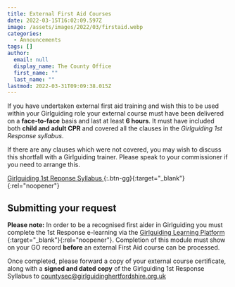 ```yaml
---
title: External First Aid Courses
date: 2022-03-15T16:02:09.597Z
image: /assets/images/2022/03/firstaid.webp
categories:
  - Announcements
tags: []
author:
  email: null
  display_name: The County Office
  first_name: ""
  last_name: ""
lastmod: 2022-03-31T09:09:38.015Z
---
```

If you have undertaken external first aid training and wish this to be used within your Girlguiding role your external course must have been delivered on a **face-to-face** basis and last at least **6 hours**. It must have included both **child and adult CPR** and covered all the clauses in the _Girlguiding 1st Response syllabus_.  

If there are any clauses which were not covered, you may wish to discuss this shortfall with a Girlguiding trainer. Please speak to your commissioner if you need to arrange this.

[Girlguiding 1st Reponse Syllabus <i class="fa fa-download"></i>][1]{:.btn-gg}{:target="_blank"}{:rel="noopener"}

## Submitting your request

**Please note:** In order to be a recognised first aider in Girlguiding you must complete the 1st Response e-learning via the [Girlguiding Learning Platform <i class="fa fa-external-link"></i>][2]{:target="_blank"}{:rel="noopener"}. Completion of this module must show on your GO record **before** an external First Aid course can be processed.

Once completed, please forward a copy of your external course certificate, along with a **signed and dated copy** of the Girlguiding 1st Response Syllabus to <countysec@girlguidinghertfordshire.org.uk>

[1]: /wp-content/uploads/2021/05/1st-response-syllabus-Nov-2020.pdf
[2]: https://learning.girlguiding.org.uk/